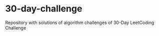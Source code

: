 # 30-day-challenge
Repository with solutions of algorithm challenges of 30-Day LeetCoding Challenge
